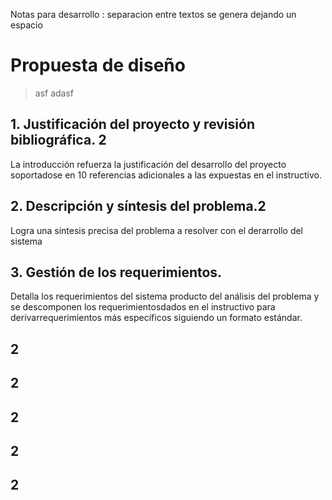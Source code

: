 Notas para desarrollo : separacion entre textos se genera dejando un espacio 	


<h1>Propuesta de diseño </h1>


>asf
>adasf
<h2>1. Justificación del proyecto y revisión bibliográfica. 2</h2>
La introducción refuerza la justificación del desarrollo del proyecto soportadose en 10 referencias adicionales a las
expuestas en el instructivo.

<h2>2. Descripción y síntesis del problema.2</h2>


 Logra una sintesis precisa del problema a resolver con el derarrollo del sistema 


<h2> 3. Gestión de los requerimientos.         </h2>

Detalla los
requerimientos del
sistema producto
del análisis del problema y se descomponen los requerimientosdados en el instructivo para derivarrequerimientos más específicos siguiendo un formato estándar.


<h2>           2</h2>



<h2>           2</h2>




<h2>           2</h2>







<h2>           2</h2>



<h2>          2</h2>
